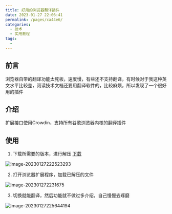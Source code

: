 ```yaml
---
title: 好用的浏览器翻译插件
date: 2023-01-27 22:06:41
permalink: /pages/ca44e6/
categories: 
  - 技术
  - 实用教程
tags: 
  - 
---
```


## 前言
浏览器自带的翻译功能太死板，速度慢，有些还不支持翻译，有时候对于我这种英文水平比较差，阅读技术文档还要用翻译软件的，比较麻烦，所以发现了一个很好用的插件

## 介绍
扩展接口使用Crowdin，支持所有谷歌浏览器内核的翻译插件

## 使用
1. 下载所需要的版本，进行解压
[下载](https://github.com/FilipePS/Traduzir-paginas-web/releases)

![image-20230127222523293](https://cdn.staticaly.com/gh/guqzhou/photo_gallery@master/blog/202301272225239.png)

2. 打开浏览器扩展程序，加载已解压的文件

![image-202301272231675](https://cdn.staticaly.com/gh/guqzhou/photo_gallery@master/blog/202301272231675.png)

3. 切换就能翻译，然后功能就不做过多介绍，自己慢慢去琢磨

![image-20230127225644194](https://cdn.staticaly.com/gh/guqzhou/photo_gallery@master/blog/202301272256500.png)
